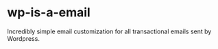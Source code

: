 # wp-is-a-email
Incredibly simple email customization for all transactional emails sent by Wordpress.
